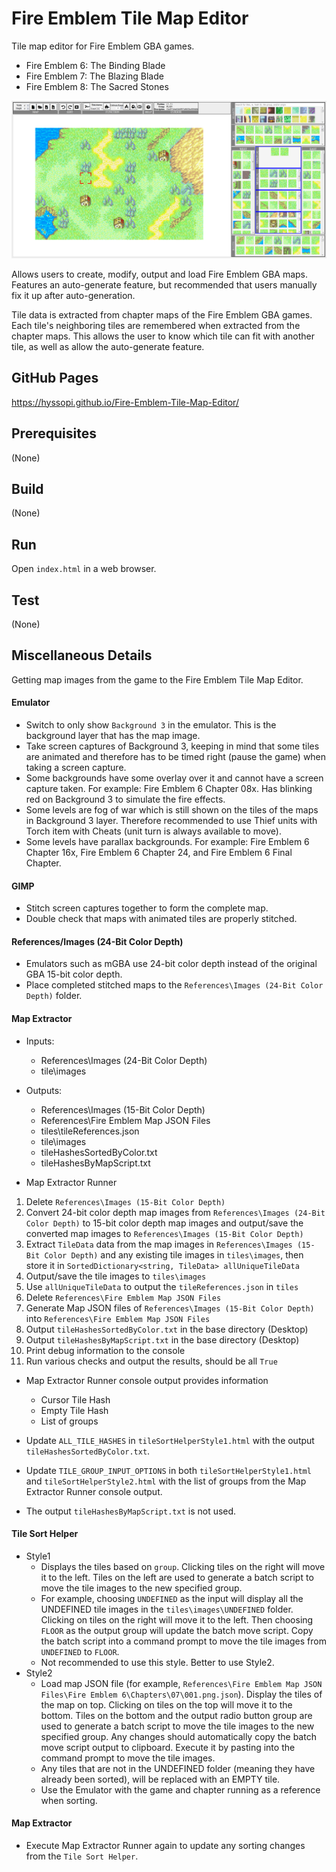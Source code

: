 # Fire Emblem Tile Map Editor
Tile map editor for Fire Emblem GBA games.
- Fire Emblem 6: The Binding Blade
- Fire Emblem 7: The Blazing Blade
- Fire Emblem 8: The Sacred Stones

![splash](help/images/main.png)

Allows users to create, modify, output and load Fire Emblem GBA maps. Features an auto-generate feature, but recommended that users manually fix it up after auto-generation.

Tile data is extracted from chapter maps of the Fire Emblem GBA games. Each tile's neighboring tiles are remembered when extracted from the chapter maps. This allows the user to know which tile can fit with another tile, as well as allow the auto-generate feature.

## GitHub Pages
https://hyssopi.github.io/Fire-Emblem-Tile-Map-Editor/

## Prerequisites
(None)

## Build
(None)

## Run
Open `index.html` in a web browser.

## Test
(None)

## Miscellaneous Details
Getting map images from the game to the Fire Emblem Tile Map Editor.

#### Emulator
- Switch to only show `Background 3` in the emulator. This is the background layer that has the map image.
- Take screen captures of Background 3, keeping in mind that some tiles are animated and therefore has to be timed right (pause the game) when taking a screen capture.
- Some backgrounds have some overlay over it and cannot have a screen capture taken. For example: Fire Emblem 6 Chapter 08x. Has blinking red on Background 3 to simulate the fire effects.
- Some levels are fog of war which is still shown on the tiles of the maps in Background 3 layer. Therefore recommended to use Thief units with Torch item with Cheats (unit turn is always available to move).
- Some levels have parallax backgrounds. For example: Fire Emblem 6 Chapter 16x, Fire Emblem 6 Chapter 24, and Fire Emblem 6 Final Chapter.

#### GIMP
- Stitch screen captures together to form the complete map.
- Double check that maps with animated tiles are properly stitched.

#### References/Images (24-Bit Color Depth)
- Emulators such as mGBA use 24-bit color depth instead of the original GBA 15-bit color depth.
- Place completed stitched maps to the `References\Images (24-Bit Color Depth)` folder.

#### Map Extractor
- Inputs:
  - References\Images (24-Bit Color Depth)
  - tile\images
- Outputs:
  - References\Images (15-Bit Color Depth)
  - References\Fire Emblem Map JSON Files
  - tiles\tileReferences.json
  - tile\images
  - tileHashesSortedByColor.txt
  - tileHashesByMapScript.txt

- Map Extractor Runner
1. Delete `References\Images (15-Bit Color Depth)`
2. Convert 24-bit color depth map images from `References\Images (24-Bit Color Depth)` to 15-bit color depth map images and output/save the converted map images to `References\Images (15-Bit Color Depth)`
3. Extract `TileData` data from the map images in `References\Images (15-Bit Color Depth)` and any existing tile images in `tiles\images`, then store it in `SortedDictionary<string, TileData> allUniqueTileData`
4. Output/save the tile images to `tiles\images`
5. Use `allUniqueTileData` to output the `tileReferences.json` in `tiles`
6. Delete `References\Fire Emblem Map JSON Files`
7. Generate Map JSON files of `References\Images (15-Bit Color Depth)` into `References\Fire Emblem Map JSON Files`
8. Output `tileHashesSortedByColor.txt` in the base directory (Desktop)
9. Output `tileHashesByMapScript.txt` in the base directory (Desktop)
10. Print debug information to the console
11. Run various checks and output the results, should be all `True`

- Map Extractor Runner console output provides information
  - Cursor Tile Hash
  - Empty Tile Hash
  - List of groups

- Update `ALL_TILE_HASHES` in `tileSortHelperStyle1.html` with the output `tileHashesSortedByColor.txt`.
- Update `TILE_GROUP_INPUT_OPTIONS` in both `tileSortHelperStyle1.html` and `tileSortHelperStyle2.html` with the list of groups from the Map Extractor Runner console output.
- The output `tileHashesByMapScript.txt` is not used.

#### Tile Sort Helper
- Style1
  - Displays the tiles based on `group`. Clicking tiles on the right will move it to the left. Tiles on the left are used to generate a batch script to move the tile images to the new specified group.
  - For example, choosing `UNDEFINED` as the input will display all the UNDEFINED tile images in the `tiles\images\UNDEFINED` folder. Clicking on tiles on the right will move it to the left. Then choosing `FLOOR` as the output group will update the batch move script. Copy the batch script into a command prompt to move the tile images from `UNDEFINED` to `FLOOR`.
  - Not recommended to use this style. Better to use Style2.
- Style2
  - Load map JSON file (for example, `References\Fire Emblem Map JSON Files\Fire Emblem 6\Chapters\07\001.png.json`). Display the tiles of the map on top. Clicking on tiles on the top will move it to the bottom. Tiles on the bottom and the output radio button group are used to generate a batch script to move the tile images to the new specified group. Any changes should automatically copy the batch move script output to clipboard. Execute it by pasting into the command prompt to move the tile images.
  - Any tiles that are not in the UNDEFINED folder (meaning they have already been sorted), will be replaced with an EMPTY tile.
  - Use the Emulator with the game and chapter running as a reference when sorting.

#### Map Extractor
- Execute Map Extractor Runner again to update any sorting changes from the `Tile Sort Helper`.
